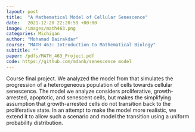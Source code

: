 ```yaml
---
layout: post
title:  "A Mathematical Model of Cellular Senescence"
date:   2021-12-20 22:20:59 +00:00
image: /images/math463.png
categories: Michigan
author: "Mohamad Bairakdar"
course: "MATH 463: Introduction to Mathematical Biology"
subtitle: ""
paper: /pdfs/MATH_463_Project.pdf
code: https://github.com/mdanb/senescence model
---
```


Course final project. We analyzed the model from that simulates the progression of a heterogeneous population of cells towards cellular senescence. The model we analyze considers proliferative, growth-arrested, apoptotic, and senescent cells, but makes the simplifying assumption that growth-arrested cells do not transition back to the proliferative state. In an attempt to make the model more realistic, we extend it to allow such a scenario and model the transition using a uniform probability distribution.
